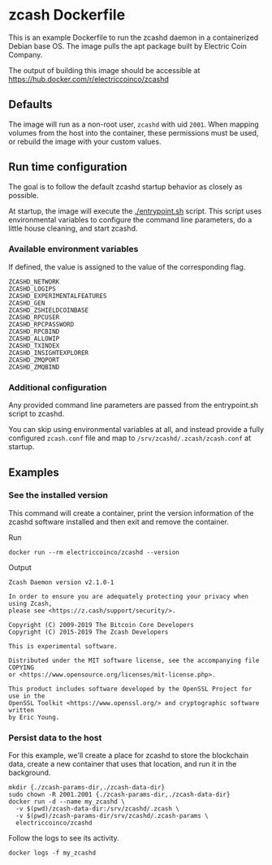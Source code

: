 # zcash Dockerfile

This is an example Dockerfile to run the zcashd daemon in a containerized Debian base OS. The image pulls the apt package built by Electric Coin Company.

The output of building this image should be accessible at https://hub.docker.com/r/electriccoinco/zcashd

## Defaults

The image will run as a non-root user, `zcashd` with uid `2001`. When mapping volumes from the host into the container, these permissions must be used, or rebuild the image with your custom values.

## Run time configuration

The goal is to follow the default zcashd startup behavior as closely as possible.

At startup, the image will execute the [./entrypoint.sh](./entrypoint.sh) script. This script uses environmental variables to configure the command line parameters, do a little house cleaning, and start zcashd.

### Available environment variables

If defined, the value is assigned to the value of the corresponding flag.

```
ZCASHD_NETWORK
ZCASHD_LOGIPS
ZCASHD_EXPERIMENTALFEATURES
ZCASHD_GEN
ZCASHD_ZSHIELDCOINBASE
ZCASHD_RPCUSER
ZCASHD_RPCPASSWORD
ZCASHD_RPCBIND
ZCASHD_ALLOWIP
ZCASHD_TXINDEX
ZCASHD_INSIGHTEXPLORER
ZCASHD_ZMQPORT
ZCASHD_ZMQBIND
```

### Additional configuration

Any provided command line parameters are passed from the entrypoint.sh script to zcashd.

You can skip using environmental variables at all, and instead provide a fully configured `zcash.conf` file and map to `/srv/zcashd/.zcash/zcash.conf` at startup.

## Examples

### See the installed version

This command will create a container, print the version information of the zcashd software installed and then exit and remove the container.

Run
```
docker run --rm electriccoinco/zcashd --version
```

Output
```
Zcash Daemon version v2.1.0-1

In order to ensure you are adequately protecting your privacy when using Zcash,
please see <https://z.cash/support/security/>.

Copyright (C) 2009-2019 The Bitcoin Core Developers
Copyright (C) 2015-2019 The Zcash Developers

This is experimental software.

Distributed under the MIT software license, see the accompanying file COPYING
or <https://www.opensource.org/licenses/mit-license.php>.

This product includes software developed by the OpenSSL Project for use in the
OpenSSL Toolkit <https://www.openssl.org/> and cryptographic software written
by Eric Young.
```

### Persist data to the host

For this example, we'll create a place for zcashd to store the blockchain data, create a new container that uses that location, and run it in the background.

```
mkdir {./zcash-params-dir,./zcash-data-dir}
sudo chown -R 2001.2001 {./zcash-params-dir,./zcash-data-dir}
docker run -d --name my_zcashd \
  -v $(pwd)/zcash-data-dir:/srv/zcashd/.zcash \
  -v $(pwd)/zcash-params-dir/srv/zcashd/.zcash-params \
  electriccoinco/zcashd
```  

Follow the logs to see its activity.

```
docker logs -f my_zcashd
```
